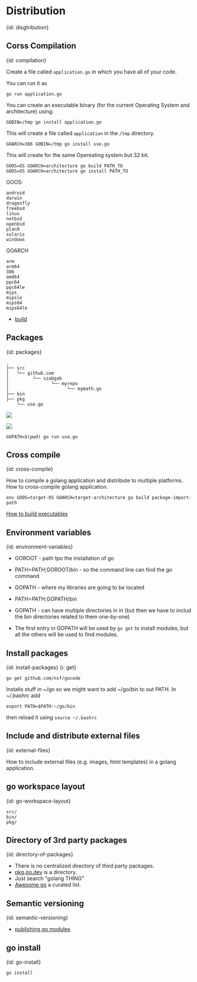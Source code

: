 # Distribution
{id: disgtribution}

## Corss Compilation
{id: compilation}

Create a file called `application.go` in which you have all of your code.

You can run it as

```
go run application.go
```

You can create an executable binary (for the current Operating System and architecture) using:

```
GOBIN=/tmp go install application.go
```

This will create a file called `application` in the `/tmp` directory.


```
GOARCH=386 GOBIN=/tmp go install use.go
```

This will create for the same Opereating system but 32 bit.


```
GOOS=OS GOARCH=architecture go build PATH_TO
GOOS=OS GOARCH=architecture go install PATH_TO
```

GOOS:

```
android
darwin
dragonfly
freebsd
linux
netbsd
openbsd
plan9
solaris
windows
```

GOARCH

```
arm
arm64
386
amd64
ppc64
ppc64le
mips
mipsle
mips64
mips64le
```

* [build](https://golang.org/pkg/go/build/)


## Packages
{id: packages}

```
.
├── src
│   └── github.com
│         └── szabgab
│                └── myrepo
│                      └── mymath.go
├── bin
├── pkg
    └── use.go
```

![](examples/package-example/use.go)

![](examples/package-example/src/mymath/mymath.go)

```
GOPATH=$(pwd) go run use.go
```

## Cross compile
{id: cross-compile}

How to compile a golang application and distribute to multiple platforms. How to cross-compile golang application.

```
env GOOS=target-OS GOARCH=target-architecture go build package-import-path
```

[How to build executables](https://www.digitalocean.com/community/tutorials/how-to-build-go-executables-for-multiple-platforms-on-ubuntu-16-04)

## Environment variables
{id: environment-variables}

* GOROOT - path tpo the installation of go
* PATH=$PATH;$GOROOT/bin  - so the command line can find the go command
* GOPATH - where my libraries are going to be located
* PATH=$PATH;$GOPATH/bin

* GOPATH - can have multiple directories in in (but then we have to includ the bin directories related to them one-by-one)
* The first entry in GOPATH will be used by `go get` to install modules, but all the others will be used to find modules.


## Install packages
{id: install-packages}
{i: get}

```
go get github.com/nsf/gocode
```

Installs stuff in ~/go  so we might want to add ~/go/bin  to out PATH.
In ~/.bashrc add

```
export PATH=$PATH:~/go/bin
```

then reload it using `source ~/.bashrc`


## Include and distribute external files
{id: external-files}

How to include external files (e.g. images, html templates) in a golang application.



## go workspace layout
{id: go-workspace-layout}

```
src/
bin/
pkg/
```

## Directory of 3rd party packages
{id: directory-of-packages}

* There is no centralized directory of third party packages.
* [pkg.go.dev](https://pkg.go.dev/) is a directory.
* Just search "golang THING"
* [Awesome go](https://awesome-go.com/) a curated list.


## Semantic versioning
{id: semantic-versioning}

* [publishing go modules](https://blog.golang.org/publishing-go-modules)

## go install
{id: go-install}

```
go install
```
